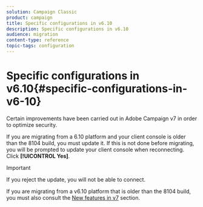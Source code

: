 ```yaml
---
solution: Campaign Classic
product: campaign
title: Specific configurations in v6.10
description: Specific configurations in v6.10
audience: migration
content-type: reference
topic-tags: configuration
---
```


# Specific configurations in v6.10{#specific-configurations-in-v6-10}

Certain improvements have been carried out in Adobe Campaign v7 in order to optimize security.

If you are migrating from a 6.10 platform and your client console is older than the 8104 build, you must update it. If this is not done before migrating, you will be prompted to update your client console when reconnecting. Click **[!UICONTROL Yes]**.

>[!IMPORTANT]
>
>If you reject the update, you will not be able to connect.

If you are migrating from a v6.10 platform that is older than the 8104 build, you must also consult the [New features in v7](../../migration/using/general-configurations.md#new-features-in-v7) section.
